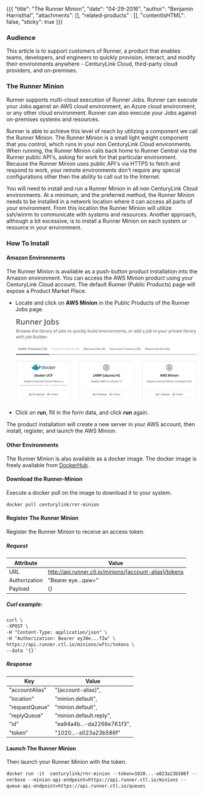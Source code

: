 {{{
  "title": "The Runner Minion",
  "date": "04-29-2016",
  "author": "Benjamin Harristhal",
  "attachments": [],
  "related-products" : [],
  "contentIsHTML": false,
  "sticky": true
}}}


### Audience

This article is to support customers of Runner, a product that enables teams, developers, and engineers to quickly provision, interact, and modify their environments anywhere - CenturyLink Cloud, third-party cloud providers, and on-premises.

### The Runner Minion

Runner supports multi-cloud execution of Runner Jobs.  Runner can execute your Jobs against an AWS cloud environment, an Azure cloud environment, or any other cloud environment. Runner can also execute your Jobs against on-premises systems and resources.

Runner is able to achieve this level of reach by utilizing a component we call the Runner Minion.  The Runner Minion is a small light weight component that you control, which runs in your non CenturyLink Cloud environments. When running, the Runner Minion calls back home to Runner Central via the Runner public API's, asking for work for that particular environment.  Because the Runner Minion uses public API's via HTTPS to fetch and respond to work, your remote environments don't require any special configurations other then the ability to call out to the Internet.

You will need to install and run a Runner Minion in all non CenturyLink Cloud environments. At a minimum, and the preferred method, the Runner Minion needs to be installed in a network location where it can access all parts of your environment. From this location the Runner Minion will utilize ssh/winrm to communicate with systems and resources. Another approach, although a bit excessive, is to install a Runner Minion on each system or resource in your environment.

### How To Install
#### Amazon Environments
The Runner Minion is available as a push-button product installation into the Amazon environment. You can access the AWS Minion product using your CenturyLink Cloud account. The default Runner (Public Products) page will expose a Product Market Place.

- Locate and click on **AWS Minion** in the Public Products of the Runner Jobs page.

  ![AWS Minion](../images/runner-jobs.png)

- Click on **run**, fill in the form data, and click **run** again.

The product installation will create a new server in your AWS account, then install, register, and launch the AWS Minion.

#### Other Environments
The Runner Minion is also available as a docker image.
The docker image is freely available from [DockerHub](https://hub.docker.com/r/centurylink/rnr-minion/).

#### Download the Runner-Minion
Execute a docker pull on the image to download it to your system.

```
docker pull centurylink/rnr-minion
```

#### Register The Runner Minion
Register the Runner Minion to receive an access token.

##### Request
Attribute | Value
--- | --- |
URL | http://api.runner.ctl.io/minions/{account-alias}/tokens
Authorization | "Bearer eye...qaw="
Payload | {}

##### Curl example:
```
curl \
-XPOST \
-H "Content-Type: application/json" \
-H "Authorization: Bearer eyJ0e...fIw" \
https://api.runner.ctl.io/minions/wftc/tokens \
--data '{}'
```

##### Response
Key | Value
--- | ---
"accountAlias"| "{account-alias}",
"location"| "minion.default",
"requestQueue"| "minion.default",
"replyQueue"| "minion.default.reply",
"id"| "ea94a4b...-da2266e761f3",
"token"| "1020...-a023a23b586f"


#### Launch The Runner Minion
Then launch your Runner Minion with the token.

```
docker run -it  centurylink/rnr-minion --token=1020...-a023a23b586f --verbose --minion-api-endpoint=https://api.runner.ctl.io/minions --queue-api-endpoint=https://api.runner.ctl.io/queues
```
